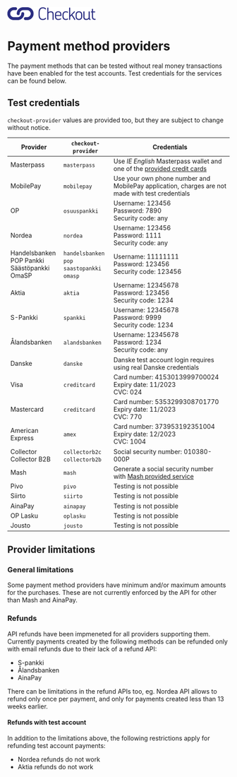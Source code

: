 <img src="images/checkout-logo-vaaka-RGB.png" alt="Checkout Finland Oy" style="width: 200px;">

# Payment method providers

The payment methods that can be tested without real money transactions have been enabled for the test accounts. Test credentials for the services can be found below.

## Test credentials

`checkout-provider` values are provided too, but they are subject to change without notice.

Provider | `checkout-provider` | Credentials
---------| --------------------| -------------
Masterpass | `masterpass` |  Use *IE English* Masterpass wallet and one of the [provided credit cards](https://developer.mastercard.com/page/masterpass-sandbox-testing-guidelines)
MobilePay | `mobilepay` |  Use your own phone number and MobilePay application, charges are not made with test credentials
OP | `osuuspankki` |  Username: 123456<br>Password: 7890<br>Security code: any
Nordea | `nordea` |  Username: 123456<br>Password: 1111<br>Security code: any
Handelsbanken<br>POP Pankki<br>Säästöpankki<br>OmaSP | `handelsbanken`<br>`pop`<br>`saastopankki`<br>`omasp` |  Username: 11111111<br>Password: 123456<br>Security code: 123456
Aktia | `aktia` |  Username: 12345678<br>Password: 123456<br>Security code: 1234
S-Pankki | `spankki` |  Username: 12345678<br>Password: 9999<br>Security code: 1234
Ålandsbanken | `alandsbanken`|  Username: 12345678<br>Password: 1234<br>Security code: any
Danske | `danske` |  Danske test account login requires using real Danske credentials
Visa | `creditcard` |  Card number: 4153013999700024<br>Expiry date: 11/2023<br>CVC: 024
Mastercard | `creditcard` |  Card number: 5353299308701770<br>Expiry date: 11/2023<br>CVC: 770
American Express | `amex` |  Card number: 373953192351004<br>Expiry date: 12/2023<br>CVC: 1004
Collector<br>Collector B2B | `collectorb2c`<br>`collectorb2b` |  Social security number: 010380-000P
Mash | `mash` |  Generate a social security number with [Mash provided service](https://sc-rel.mash.com/My/Test/GenerateSsnForTesting?age=34&tps=651)
Pivo | `pivo` | Testing is not possible
Siirto | `siirto` | Testing is not possible
AinaPay | `ainapay` | Testing is not possible
OP Lasku | `oplasku` | Testing is not possible
Jousto | `jousto` | Testing is not possible

## Provider limitations

### General limitations

Some payment method providers have minimum and/or maximum amounts for the purchases. These are not currently enforced by the API for other than Mash and AinaPay.

### Refunds

API refunds have been impmeneted for all providers supporting them. Currently payments created by the following methods can be refunded only with email refunds due to their lack of a refund API:

* S-pankki
* Ålandsbanken
* AinaPay

There can be limitations in the refund APIs too, eg. Nordea API allows to refund only once per payment, and only for payments created less than 13 weeks earlier.

#### Refunds with test account

In addition to the limitations above, the following restrictions apply for refunding test account payments:

* Nordea refunds do not work
* Aktia refunds do not work


